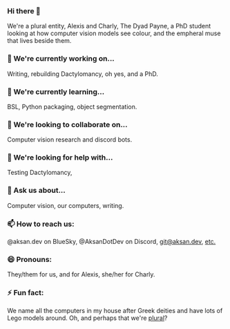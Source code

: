 ### Hi there 👋
  We're a plural entity, Alexis and Charly, The Dyad Payne, a PhD student looking at how computer vision models see colour, and the empheral muse that lives beside them.

### 🔭 We're currently working on...
  Writing, rebuilding Dactylomancy, oh yes, and a PhD.
  
### 🌱 We're currently learning...
  BSL, Python packaging, object segmentation.
  
### 👯 We're looking to collaborate on...
  Computer vision research and discord bots. 
  
### 🤔 We're looking for help with...
  Testing Dactylomancy, 
  
### 💬 Ask us about...
  Computer vision, our computers, writing.
  
### 📫 How to reach us:
  @aksan.dev on BlueSky, @AksanDotDev on Discord, git@aksan.dev, [etc.](https://www.aksan.dev/about-us/connect-with-us)
  
### 😄 Pronouns:
  They/them for us, and for Alexis, she/her for Charly.
  
### ⚡ Fun fact:
  We name all the computers in my house after Greek deities and have lots of Lego models around. Oh, and perhaps that we're [plural](https://www.aksan.dev/about-us/our-nature)?
